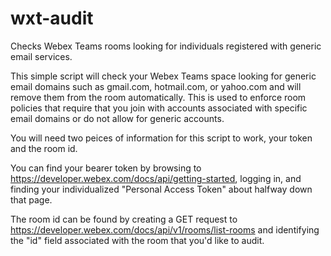 # wxt-audit
Checks Webex Teams rooms looking for individuals registered with generic email services.

This simple script will check your Webex Teams space looking for generic email domains such as gmail.com, hotmail.com, or yahoo.com and will remove them from the room automatically.  This is used to enforce room policies that require that you join with accounts associated with specific email domains or do not allow for generic accounts.

You will need two peices of information for this script to work, your token and the room id.

You can find your bearer token by browsing to https://developer.webex.com/docs/api/getting-started, logging in, and finding your individualized "Personal Access Token" about halfway down that page.

The room id can be found by creating a GET request to https://developer.webex.com/docs/api/v1/rooms/list-rooms and identifying the "id" field associated with the room that you'd like to audit.
